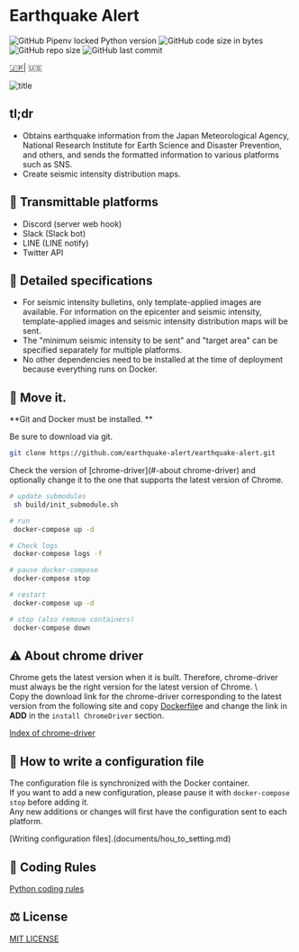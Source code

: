 # Earthquake Alert

![GitHub Pipenv locked Python version](https://img.shields.io/github/pipenv/locked/python-version/earthquake-alert/earthquake-alert?style=flat-square)
![GitHub code size in bytes](https://img.shields.io/github/languages/code-size/earthquake-alert/earthquake-alert?style=flat-square)
![GitHub repo size](https://img.shields.io/github/repo-size/earthquake-alert/earthquake-alert?style=flat-square)
![GitHub last commit](https://img.shields.io/github/last-commit/earthquake-alert/earthquake-alert?style=flat-square)

[🇯🇵](../README.md)| 🇺🇸

![title](../asset/title.png)

   ## tl;dr

   - Obtains earthquake information from the Japan Meteorological Agency, National Research Institute for Earth Science and Disaster Prevention, and others, and sends the formatted information to various platforms such as SNS.
   - Create seismic intensity distribution maps.

   ## 📢 Transmittable platforms

   - Discord (server web hook)
   - Slack (Slack bot)
   - LINE (LINE notify)
   - Twitter API

   ## 💬 Detailed specifications

   - For seismic intensity bulletins, only template-applied images are available. For information on the epicenter and seismic intensity, template-applied images and seismic intensity distribution maps will be sent.
   - The "minimum seismic intensity to be sent" and "target area" can be specified separately for multiple platforms.
   - No other dependencies need to be installed at the time of deployment because everything runs on Docker.

   ## 🚀 Move it.

   **Git and Docker must be installed. **

   Be sure to download via git.

   ```bash
   git clone https://github.com/earthquake-alert/earthquake-alert.git
   ```

   Check the version of [chrome-driver](#-about chrome-driver) and optionally change it to the one that supports the latest version of Chrome.

   ```bash
   # update submodules
    sh build/init_submodule.sh

   # run
    docker-compose up -d

   # Check logs
    docker-compose logs -f

   # pause docker-compose
    docker-compose stop

   # restart
    docker-compose up -d

   # stop (also remove containers)
    docker-compose down
   ````

   ## ⚠ About chrome driver

   Chrome gets the latest version when it is built. Therefore, chrome-driver must always be the right version for the latest version of Chrome. \ \
   Copy the download link for the chrome-driver corresponding to the latest version from the following site and copy [Dockerfile](./Dockerfile)e and change the link in **ADD** in the `install ChromeDriver` section.

   [Index of chrome-driver](https://chromedriver.storage.googleapis.com/index.html)

   ## 📝 How to write a configuration file

   The configuration file is synchronized with the Docker container. \
   If you want to add a new configuration, please pause it with `docker-compose stop` before adding it. \
   Any new additions or changes will first have the configuration sent to each platform.

   [Writing configuration files].(documents/hou_to_setting.md)

   ## 🔰 Coding Rules

   [Python coding rules](documents/python_rule.md)

   ## ⚖ License

   [MIT LICENSE](LICENSE)
